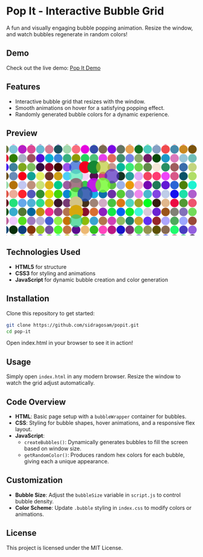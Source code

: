 # Pop It - Interactive Bubble Grid

A fun and visually engaging bubble popping animation. Resize the window, and watch bubbles regenerate in random colors!

## Demo

Check out the live demo: [Pop It Demo](https://popit.igneczitibor.hu)

## Features

- Interactive bubble grid that resizes with the window.
- Smooth animations on hover for a satisfying popping effect.
- Randomly generated bubble colors for a dynamic experience.

## Preview

![Pop It Preview](./preview.png)

## Technologies Used

- **HTML5** for structure
- **CSS3** for styling and animations
- **JavaScript** for dynamic bubble creation and color generation

## Installation

Clone this repository to get started:

```bash
git clone https://github.com/sidragosam/popit.git
cd pop-it
```

Open index.html in your browser to see it in action!

## Usage

Simply open `index.html` in any modern browser. Resize the window to watch the grid adjust automatically.

## Code Overview

- **HTML**: Basic page setup with a `bubbleWrapper` container for bubbles.
- **CSS**: Styling for bubble shapes, hover animations, and a responsive flex layout.
- **JavaScript**:
  - `createBubbles()`: Dynamically generates bubbles to fill the screen based on window size.
  - `getRandomColor()`: Produces random hex colors for each bubble, giving each a unique appearance.

## Customization

- **Bubble Size**: Adjust the `bubbleSize` variable in `script.js` to control bubble density.
- **Color Scheme**: Update `.bubble` styling in `index.css` to modify colors or animations.

## License

This project is licensed under the MIT License.
